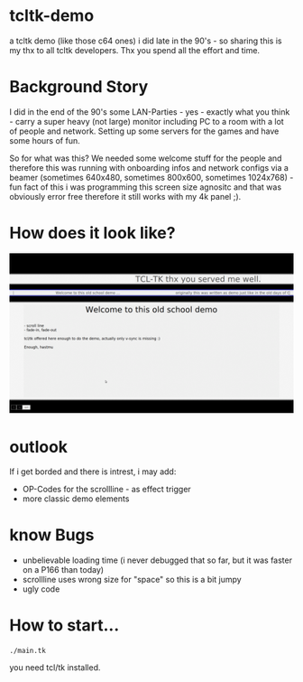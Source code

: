# tcltk-demo
a tcltk demo (like those c64 ones) i did late in the 90's - so sharing this is my thx to all tcltk developers.
Thx you spend all the effort and time.

# Background Story
I did in the end of the 90's some LAN-Parties - yes - exactly what you think - carry a 
super heavy (not large) monitor including PC to a room with a lot of people and network.
Setting up some servers for the games and have some hours of fun.

So for what was this? We needed some welcome stuff for the people and therefore this was
running with onboarding infos and network configs via a beamer (sometimes 640x480, sometimes
800x600, sometimes 1024x768) - fun fact of this i was programming this screen size agnositc
and that was obviously error free therefore it still works with my 4k panel ;).

# How does it look like?

![Like this](animation.gif)

# outlook

If i get borded and there is intrest, i may add:
* OP-Codes for the scrollline - as effect trigger
* more classic demo elements

# know Bugs

* unbelievable loading time (i never debugged that so far, but it was faster on a P166 than today)
* scrollline uses wrong size for "space" so this is a bit jumpy
* ugly code

# How to start...

```shell
./main.tk
```

you need tcl/tk installed.

